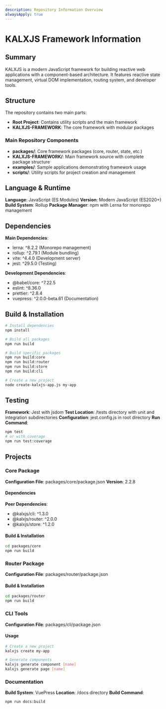 ```yaml
---
description: Repository Information Overview
alwaysApply: true
---
```


# KALXJS Framework Information

## Summary
KALXJS is a modern JavaScript framework for building reactive web applications with a component-based architecture. It features reactive state management, virtual DOM implementation, routing system, and developer tools.

## Structure
The repository contains two main parts:
- **Root Project**: Contains utility scripts and the main framework
- **KALXJS-FRAMEWORK**: The core framework with modular packages

### Main Repository Components
- **packages/**: Core framework packages (core, router, state, etc.)
- **KALXJS-FRAMEWORK/**: Main framework source with complete package structure
- **examples/**: Sample applications demonstrating framework usage
- **scripts/**: Utility scripts for project creation and management

## Language & Runtime
**Language**: JavaScript (ES Modules)
**Version**: Modern JavaScript (ES2020+)
**Build System**: Rollup
**Package Manager**: npm with Lerna for monorepo management

## Dependencies
**Main Dependencies**:
- lerna: ^8.2.2 (Monorepo management)
- rollup: ^2.79.1 (Module bundling)
- vite: ^4.4.0 (Development server)
- jest: ^29.5.0 (Testing)

**Development Dependencies**:
- @babel/core: ^7.22.5
- eslint: ^8.36.0
- prettier: ^2.8.4
- vuepress: ^2.0.0-beta.61 (Documentation)

## Build & Installation
```bash
# Install dependencies
npm install

# Build all packages
npm run build

# Build specific packages
npm run build:core
npm run build:router
npm run build:store
npm run build:cli

# Create a new project
node create-kalxjs-app.js my-app
```

## Testing
**Framework**: Jest with jsdom
**Test Location**: /tests directory with unit and integration subdirectories
**Configuration**: jest.config.js in root directory
**Run Command**:
```bash
npm test
# or with coverage
npm run test:coverage
```

## Projects

### Core Package
**Configuration File**: packages/core/package.json
**Version**: 2.2.8

#### Dependencies
**Peer Dependencies**:
- @kalxjs/cli: ^1.3.0
- @kalxjs/router: ^2.0.0
- @kalxjs/store: ^1.2.0

#### Build & Installation
```bash
cd packages/core
npm run build
```

### Router Package
**Configuration File**: packages/router/package.json

#### Build & Installation
```bash
cd packages/router
npm run build
```

### CLI Tools
**Configuration File**: packages/cli/package.json

#### Usage
```bash
# Create a new project
kalxjs create my-app

# Generate components
kalxjs generate component [name]
kalxjs generate page [name]
```

### Documentation
**Build System**: VuePress
**Location**: /docs directory
**Build Command**:
```bash
npm run docs:build
```